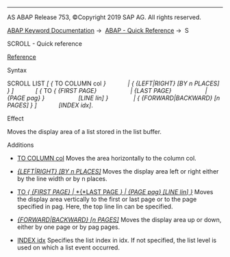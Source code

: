   

* * *

AS ABAP Release 753, ©Copyright 2019 SAP AG. All rights reserved.

[ABAP Keyword Documentation](javascript:call_link\('abenabap.htm'\)) →  [ABAP - Quick Reference](javascript:call_link\('abenabap_shortref.htm'\)) →  S

SCROLL - Quick reference

[Reference](javascript:call_link\('abapscroll.htm'\))

Syntax

SCROLL LIST *\[* *{* TO COLUMN col *}*
            *|* *{* *{*LEFT*|*RIGHT*}* *\[*BY n PLACES*\]* *}* *\]*
            *\[* *{* TO *{* *{*FIRST PAGE*}*
                   *|* *{*LAST PAGE*}*
                   *|* *{*PAGE pag*}* *}*
                   *\[*LINE lin*\]* *}*
              *|* *{* *{*FORWARD*|*BACKWARD*}* *\[*n PAGES*\]* *}* *\]*
            *\[*INDEX idx*\]*.

Effect

Moves the display area of a list stored in the list buffer.

Additions

-   [TO COLUMN col](javascript:call_link\('abapscroll_list_horizontal.htm'\))
    Moves the area horizontally to the column col.
    
-   [*{*LEFT*|*RIGHT*}* *\[*BY n PLACES*\]*](javascript:call_link\('abapscroll_list_horizontal.htm'\))
    Moves the display area left or right either by the line width or by n places.
    
-   [TO *{* *{*FIRST PAGE*}* *|* *{*LAST PAGE *}* *|* *{*PAGE pag*}* *\[*LINE lin*\]* *}*](javascript:call_link\('abapscroll_list_vertical.htm'\))
    Moves the display area vertically to the first or last page or to the page specified in pag. Here, the top line lin can be specified.
    
-   [*{*FORWARD*|*BACKWARD*}* *\[*n PAGES*\]*](javascript:call_link\('abapscroll_list_vertical.htm'\))
    Moves the display area up or down, either by one page or by pag pages.
    
-   [INDEX idx](javascript:call_link\('abapscroll.htm'\))
    Specifies the list index in idx. If not specified, the list level is used on which a list event occurred.